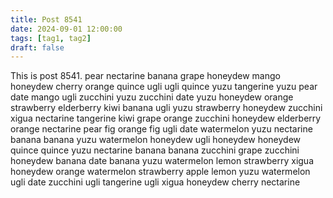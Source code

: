 ```yaml
---
title: Post 8541
date: 2024-09-01 12:00:00
tags: [tag1, tag2]
draft: false
---
```

This is post 8541.
pear
nectarine
banana
grape
honeydew
mango
honeydew
cherry
orange
quince
ugli
ugli
quince
yuzu
tangerine
yuzu
pear
date
mango
ugli
zucchini
yuzu
zucchini
date
yuzu
honeydew
orange
strawberry
elderberry
kiwi
banana
ugli
yuzu
strawberry
honeydew
zucchini
xigua
nectarine
tangerine
kiwi
grape
orange
zucchini
honeydew
elderberry
orange
nectarine
pear
fig
orange
fig
ugli
date
watermelon
yuzu
nectarine
banana
banana
yuzu
watermelon
honeydew
ugli
honeydew
honeydew
quince
quince
yuzu
nectarine
banana
banana
zucchini
grape
zucchini
honeydew
banana
date
banana
yuzu
watermelon
lemon
strawberry
xigua
honeydew
orange
watermelon
strawberry
apple
lemon
yuzu
watermelon
ugli
date
zucchini
ugli
tangerine
ugli
xigua
honeydew
cherry
nectarine
